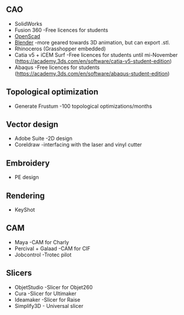 
## CAO
* SolidWorks
* Fusion 360 -Free licences for students
* [OpenScad](http://openscad.org/)
* [Blender](https://www.blender.org/) -more geared towards 3D animation, but can export .stl.
* Rhinoceros (Grasshopper embedded)
* Catia v5 + iCEM Surf -Free licences for students until mi-November (https://academy.3ds.com/en/software/catia-v5-student-edition)
* Abaqus -Free licences for students (https://academy.3ds.com/en/software/abaqus-student-edition)

## Topological optimization
* Generate Frustum -100 topological optimizations/months

## Vector design
* Adobe Suite -2D design
* Coreldraw -interfacing with the laser and vinyl cutter

## Embroidery
* PE design

## Rendering
* KeyShot

## CAM
* Maya -CAM for Charly
* Percival + Galaad -CAM for CIF
* Jobcontrol -Trotec pilot

## Slicers
* ObjetStudio -Slicer for Objet260 
* Cura -Slicer for Ultimaker
* Ideamaker -Slicer for Raise
* Simplify3D - Universal slicer





